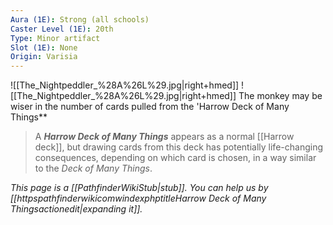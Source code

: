 ```yaml
---
Aura (1E): Strong (all schools)
Caster Level (1E): 20th
Type: Minor artifact
Slot (1E): None
Origin: Varisia
---
```


![[The_Nightpeddler_%28A%26L%29.jpg|right+hmed]] 
 ![[The_Nightpeddler_%28A%26L%29.jpg|right+hmed]] 
The monkey may be wiser in the number of cards pulled from the 'Harrow Deck of Many Things**
> A ***Harrow Deck of Many Things*** appears as a normal [[Harrow deck]], but drawing cards from this deck has potentially life-changing consequences, depending on which card is chosen, in a way similar to the *Deck of Many Things*.



*This page is a [[PathfinderWikiStub|stub]]. You can help us by [[httpspathfinderwikicomwindexphptitleHarrow Deck of Many Thingsactionedit|expanding it]].*







